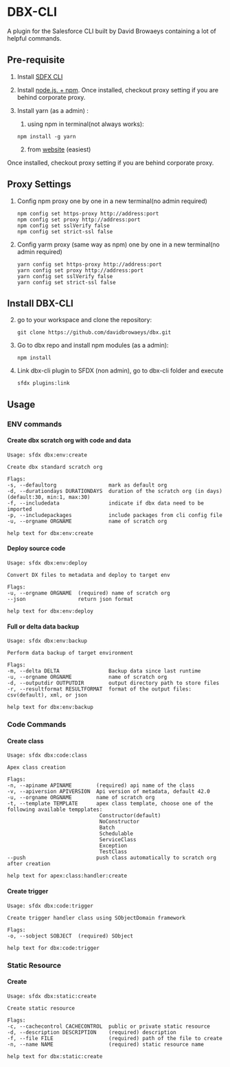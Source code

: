 # DBX-CLI

A plugin for the Salesforce CLI built by David Browaeys containing a lot of helpful commands.

## Pre-requisite
1. Install [SDFX CLI](https://developer.salesforce.com/tools/sfdxcli) 

2. Install [node.js. + npm](https://nodejs.org/en/). 
Once installed, checkout proxy setting if you are behind corporate proxy.

3. Install yarn (as a admin) :
    1. using npm in terminal(not always works):
    ```shell
    npm install -g yarn
    ```
    2. from [website](https://yarnpkg.com/en/) (easiest)

Once installed, checkout proxy setting if you are behind corporate proxy.

## Proxy Settings

1. Config npm proxy one by one in a new terminal(no admin required)

    ```shell
    npm config set https-proxy http://address:port
    npm config set proxy http://address:port
    npm config set sslVerify false
    npm config set strict-ssl false
    ```

2. Config yarm proxy (same way as npm) one by one in a new terminal(no admin required)

    ```shell
    yarn config set https-proxy http://address:port
    yarn config set proxy http://address:port
    yarn config set sslVerify false
    yarn config set strict-ssl false
    ```


## Install DBX-CLI

2. go to your workspace and clone the repository:

    ```shell
    git clone https://github.com/davidbrowaeys/dbx.git
    ``` 

5. Go to dbx repo and install npm modules (as a admin): 

    ```shell
    npm install
    ```

6. Link dbx-cli plugin to SFDX (non admin), go to dbx-cli folder and execute

    ```shell
    sfdx plugins:link
    ```

## Usage

### ENV commands

#### Create dbx scratch org with code and data

```shell
Usage: sfdx dbx:env:create

Create dbx standard scratch org

Flags:
-s, --defaultorg                 mark as default org
-d, --durationdays DURATIONDAYS  duration of the scratch org (in days) (default:30, min:1, max:30)
-f, --includedata                indicate if dbx data need to be imported
-p, --includepackages            include packages from cli config file
-u, --orgname ORGNAME            name of scratch org

help text for dbx:env:create
```


#### Deploy source code

```shell
Usage: sfdx dbx:env:deploy
 
Convert DX files to metadata and deploy to target env
 
Flags:
-u, --orgname ORGNAME  (required) name of scratch org
--json                 return json format
 
help text for dbx:env:deploy
```

#### Full or delta data backup

```shell
Usage: sfdx dbx:env:backup
 
Perform data backup of target environment
 
Flags:
-m, --delta DELTA                Backup data since last runtime
-u, --orgname ORGNAME            name of scratch org
-d, --outputdir OUTPUTDIR        output directory path to store files
-r, --resultformat RESULTFORMAT  format of the output files: csv(default), xml, or json

help text for dbx:env:backup
```

### Code Commands

#### Create class

```shell
Usage: sfdx dbx:code:class
 
Apex class creation
 
Flags:
-n, --apiname APINAME        (required) api name of the class
-v, --apiversion APIVERSION  Api version of metadata, default 42.0
-u, --orgname ORGNAME        name of scratch org
-t, --template TEMPLATE      apex class template, choose one of the following available tempplates:
                              Constructor(default)
                              NoConstructor
                              Batch
                              Schedulable
                              ServiceClass
                              Exception
                              TestClass
--push                       push class automatically to scratch org after creation
 
help text for apex:class:handler:create
``` 

#### Create trigger

```shell
Usage: sfdx dbx:code:trigger
 
Create trigger handler class using SObjectDomain framework
 
Flags:
-o, --sobject SOBJECT  (required) SObject
 
help text for dbx:code:trigger
```

### Static Resource

#### Create

```shell
Usage: sfdx dbx:static:create

Create static resource

Flags:
-c, --cachecontrol CACHECONTROL  public or private static resource
-d, --description DESCRIPTION    (required) description
-f, --file FILE                  (required) path of the file to create
-n, --name NAME                  (required) static resource name

help text for dbx:static:create
```